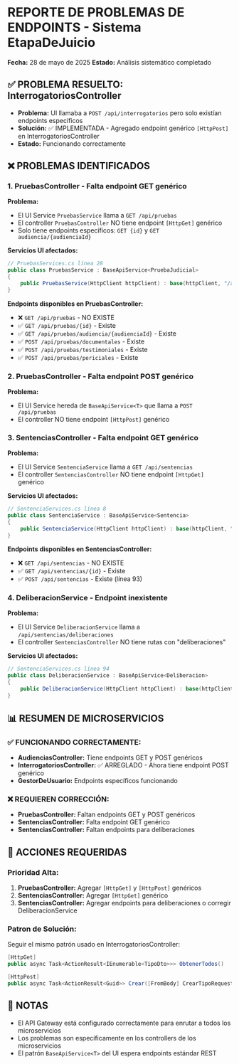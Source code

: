 # REPORTE DE PROBLEMAS DE ENDPOINTS - Sistema EtapaDeJuicio
**Fecha:** 28 de mayo de 2025
**Estado:** Análisis sistemático completado

## ✅ PROBLEMA RESUELTO: InterrogatoriosController
- **Problema:** UI llamaba a `POST /api/interrogatorios` pero solo existían endpoints específicos
- **Solución:** ✅ IMPLEMENTADA - Agregado endpoint genérico `[HttpPost]` en InterrogatoriosController
- **Estado:** Funcionando correctamente

## ❌ PROBLEMAS IDENTIFICADOS

### 1. PruebasController - Falta endpoint GET genérico
**Problema:** 
- El UI Service `PruebasService` llama a `GET /api/pruebas`
- El controller `PruebasController` NO tiene endpoint `[HttpGet]` genérico
- Solo tiene endpoints específicos: `GET {id}` y `GET audiencia/{audienciaId}`

**Servicios UI afectados:**
```csharp
// PruebasServices.cs línea 28
public class PruebasService : BaseApiService<PruebaJudicial>
{
    public PruebasService(HttpClient httpClient) : base(httpClient, "/api/pruebas") // ❌ FALLA
}
```

**Endpoints disponibles en PruebasController:**
- ❌ `GET /api/pruebas` - NO EXISTE
- ✅ `GET /api/pruebas/{id}` - Existe
- ✅ `GET /api/pruebas/audiencia/{audienciaId}` - Existe
- ✅ `POST /api/pruebas/documentales` - Existe
- ✅ `POST /api/pruebas/testimoniales` - Existe  
- ✅ `POST /api/pruebas/periciales` - Existe

### 2. PruebasController - Falta endpoint POST genérico
**Problema:**
- El UI Service hereda de `BaseApiService<T>` que llama a `POST /api/pruebas`
- El controller NO tiene endpoint `[HttpPost]` genérico

### 3. SentenciasController - Falta endpoint GET genérico  
**Problema:**
- El UI Service `SentenciaService` llama a `GET /api/sentencias`
- El controller `SentenciasController` NO tiene endpoint `[HttpGet]` genérico

**Servicios UI afectados:**
```csharp
// SentenciaServices.cs línea 8
public class SentenciaService : BaseApiService<Sentencia>
{
    public SentenciaService(HttpClient httpClient) : base(httpClient, "/api/sentencias") // ❌ FALLA GET
}
```

**Endpoints disponibles en SentenciasController:**
- ❌ `GET /api/sentencias` - NO EXISTE
- ✅ `GET /api/sentencias/{id}` - Existe
- ✅ `POST /api/sentencias` - Existe (línea 93)

### 4. DeliberacionService - Endpoint inexistente
**Problema:**
- El UI Service `DeliberacionService` llama a `/api/sentencias/deliberaciones`
- El controller `SentenciasController` NO tiene rutas con "deliberaciones"

**Servicios UI afectados:**
```csharp
// SentenciaServices.cs línea 94
public class DeliberacionService : BaseApiService<Deliberacion>
{
    public DeliberacionService(HttpClient httpClient) : base(httpClient, "/api/sentencias/deliberaciones") // ❌ NO EXISTE
}
```

## 📊 RESUMEN DE MICROSERVICIOS

### ✅ FUNCIONANDO CORRECTAMENTE:
- **AudienciasController:** Tiene endpoints GET y POST genéricos
- **InterrogatoriosController:** ✅ ARREGLADO - Ahora tiene endpoint POST genérico
- **GestorDeUsuario:** Endpoints específicos funcionando

### ❌ REQUIEREN CORRECCIÓN:
- **PruebasController:** Faltan endpoints GET y POST genéricos
- **SentenciasController:** Falta endpoint GET genérico
- **SentenciasController:** Faltan endpoints para deliberaciones

## 🔧 ACCIONES REQUERIDAS

### Prioridad Alta:
1. **PruebasController:** Agregar `[HttpGet]` y `[HttpPost]` genéricos
2. **SentenciasController:** Agregar `[HttpGet]` genérico
3. **SentenciasController:** Agregar endpoints para deliberaciones o corregir DeliberacionService

### Patron de Solución:
Seguir el mismo patrón usado en InterrogatoriosController:
```csharp
[HttpGet]
public async Task<ActionResult<IEnumerable<TipoDto>>> ObtenerTodos()

[HttpPost]
public async Task<ActionResult<Guid>> Crear([FromBody] CrearTipoRequest request)
```

## 📝 NOTAS
- El API Gateway está configurado correctamente para enrutar a todos los microservicios
- Los problemas son específicamente en los controllers de los microservicios
- El patrón `BaseApiService<T>` del UI espera endpoints estándar REST
